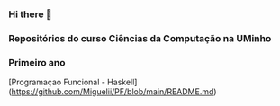 ### Hi there 👋

### Repositórios do curso Ciências da Computação na UMinho

### Primeiro ano

[Programaçao Funcional - Haskell] (https://github.com/Miguelii/PF/blob/main/README.md)
